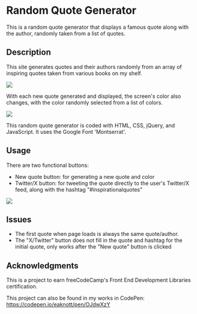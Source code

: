 # Random Quote Generator

This is a random quote generator that displays a famous quote along with the author, randomly taken from a list of quotes.

## Description

This site generates quotes and their authors randomly from an array of inspiring quotes taken from various books on my shelf.

<img src="initialQuote.png">

With each new quote generated and displayed, the screen's color also changes, with the color randomly selected from a list of colors.

<img src="newQuoteNewColor.png">

This random quote generator is coded with HTML, CSS, jQuery, and JavaScript. It uses the Google Font 'Montserrat'.

## Usage

There are two functional buttons:

- New quote button: for generating a new quote and color
- Twitter/X button: for tweeting the quote directly to the user's Twitter/X feed, along with the hashtag "#inspirationalquotes"

<img src="publishToTwitter.png">

## Issues

- The first quote when page loads is always the same quote/author.
- The "X/Twitter" button does not fill in the quote and hashtag for the initial quote, only works after the "New quote" button is clicked

## Acknowledgments

This is a project to earn freeCodeCamp's Front End Development Libraries certification.

This project can also be found in my works in CodePen: https://codepen.io/eaknott/pen/OJdwXzY
